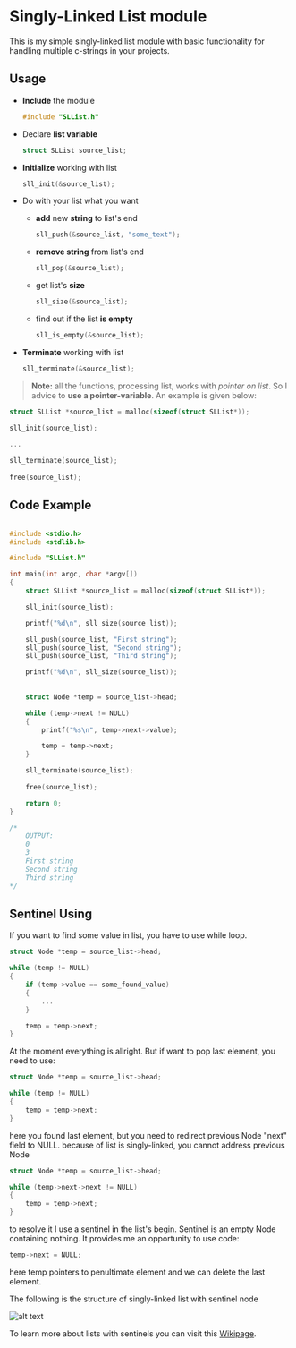 # Singly-Linked List module

This is my simple singly-linked list module with basic functionality for handling multiple c-strings in your projects.

## Usage
- **Include** the module

   ```C
   #include "SLList.h"
   ```

- Declare **list variable**

  ```C
  struct SLList source_list;
  ```
  
- **Initialize** working with list

  ```C
  sll_init(&source_list);
  ```
  
- Do with your list what you want

   - **add** new **string** to list's end 
   
      ```C
      sll_push(&source_list, "some_text");
      ```
      
   - **remove string** from list's end 
   
      ```C
      sll_pop(&source_list);
      ```
      
   - get list's **size**
   
      ```C 
      sll_size(&source_list);
      ```
      
    - find out if the list **is empty**
    
      ```C 
      sll_is_empty(&source_list);
      ```
  
- **Terminate** working with list

   ```C
   sll_terminate(&source_list);
   ```
  
> **Note:** all the functions, processing list, works with *pointer on list*. So I advice to **use a pointer-variable**. An example is given below:
   
```C
struct SLList *source_list = malloc(sizeof(struct SLList*));

sll_init(source_list);

...
   
sll_terminate(source_list);
	
free(source_list);
```

## Code Example

```C

#include <stdio.h>
#include <stdlib.h>

#include "SLList.h"

int main(int argc, char *argv[])
{
	struct SLList *source_list = malloc(sizeof(struct SLList*));

	sll_init(source_list);

	printf("%d\n", sll_size(source_list));

	sll_push(source_list, "First string");
	sll_push(source_list, "Second string");
	sll_push(source_list, "Third string");

	printf("%d\n", sll_size(source_list)); 
	
	
	struct Node *temp = source_list->head;

	while (temp->next != NULL)
	{
		printf("%s\n", temp->next->value);

		temp = temp->next;
	}

	sll_terminate(source_list);
	
	free(source_list);

	return 0;
}

/*
	OUTPUT:
	0
	3
	First string
	Second string
	Third string
*/

```

## Sentinel Using

If you want to find some value in list, you have to use while loop.

```C
struct Node *temp = source_list->head; 

while (temp != NULL)
{
	if (temp->value == some_found_value)
	{
		...
	}

	temp = temp->next;
}
```

At the moment everything is allright. But if want to pop last element, you need to use:

```C
struct Node *temp = source_list->head;

while (temp != NULL)
{
	temp = temp->next;
}
```

here you found last element, but you need to redirect previous Node "next" field to NULL.
because of list is singly-linked, you cannot address previous Node

```C
struct Node *temp = source_list->head;

while (temp->next->next != NULL)
{
	temp = temp->next;
}
```

to resolve it I use a sentinel in the list's begin. Sentinel is an empty Node containing nothing. It provides me an opportunity to use code:

```C
temp->next = NULL;
```

here temp pointers to penultimate element and we can delete the last element.

The following is the structure of singly-linked list with sentinel node

![alt text](https://github.com/BondarenkoDaniil/SLList/blob/master/list%20with%20sentinel%20structure.png?raw=true "Logo Title Text 1")

To learn more about lists with sentinels you can visit this [Wikipage](https://en.wikipedia.org/wiki/Sentinel_node).
